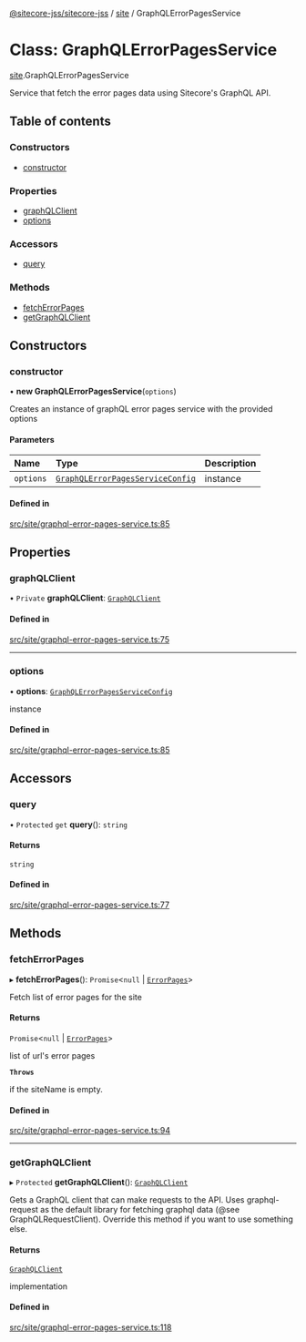 [@sitecore-jss/sitecore-jss](../README.md) / [site](../modules/site.md) / GraphQLErrorPagesService

# Class: GraphQLErrorPagesService

[site](../modules/site.md).GraphQLErrorPagesService

Service that fetch the error pages data using Sitecore's GraphQL API.

## Table of contents

### Constructors

- [constructor](site.GraphQLErrorPagesService.md#constructor)

### Properties

- [graphQLClient](site.GraphQLErrorPagesService.md#graphqlclient)
- [options](site.GraphQLErrorPagesService.md#options)

### Accessors

- [query](site.GraphQLErrorPagesService.md#query)

### Methods

- [fetchErrorPages](site.GraphQLErrorPagesService.md#fetcherrorpages)
- [getGraphQLClient](site.GraphQLErrorPagesService.md#getgraphqlclient)

## Constructors

### constructor

• **new GraphQLErrorPagesService**(`options`)

Creates an instance of graphQL error pages service with the provided options

#### Parameters

| Name | Type | Description |
| :------ | :------ | :------ |
| `options` | [`GraphQLErrorPagesServiceConfig`](../interfaces/site.GraphQLErrorPagesServiceConfig.md) | instance |

#### Defined in

[src/site/graphql-error-pages-service.ts:85](https://github.com/Sitecore/jss/blob/a0e4634de/packages/sitecore-jss/src/site/graphql-error-pages-service.ts#L85)

## Properties

### graphQLClient

• `Private` **graphQLClient**: [`GraphQLClient`](../interfaces/index.GraphQLClient.md)

#### Defined in

[src/site/graphql-error-pages-service.ts:75](https://github.com/Sitecore/jss/blob/a0e4634de/packages/sitecore-jss/src/site/graphql-error-pages-service.ts#L75)

___

### options

• **options**: [`GraphQLErrorPagesServiceConfig`](../interfaces/site.GraphQLErrorPagesServiceConfig.md)

instance

#### Defined in

[src/site/graphql-error-pages-service.ts:85](https://github.com/Sitecore/jss/blob/a0e4634de/packages/sitecore-jss/src/site/graphql-error-pages-service.ts#L85)

## Accessors

### query

• `Protected` `get` **query**(): `string`

#### Returns

`string`

#### Defined in

[src/site/graphql-error-pages-service.ts:77](https://github.com/Sitecore/jss/blob/a0e4634de/packages/sitecore-jss/src/site/graphql-error-pages-service.ts#L77)

## Methods

### fetchErrorPages

▸ **fetchErrorPages**(): `Promise`\<``null`` \| [`ErrorPages`](../modules/site.md#errorpages)\>

Fetch list of error pages for the site

#### Returns

`Promise`\<``null`` \| [`ErrorPages`](../modules/site.md#errorpages)\>

list of url's error pages

**`Throws`**

if the siteName is empty.

#### Defined in

[src/site/graphql-error-pages-service.ts:94](https://github.com/Sitecore/jss/blob/a0e4634de/packages/sitecore-jss/src/site/graphql-error-pages-service.ts#L94)

___

### getGraphQLClient

▸ `Protected` **getGraphQLClient**(): [`GraphQLClient`](../interfaces/index.GraphQLClient.md)

Gets a GraphQL client that can make requests to the API. Uses graphql-request as the default
library for fetching graphql data (@see GraphQLRequestClient). Override this method if you
want to use something else.

#### Returns

[`GraphQLClient`](../interfaces/index.GraphQLClient.md)

implementation

#### Defined in

[src/site/graphql-error-pages-service.ts:118](https://github.com/Sitecore/jss/blob/a0e4634de/packages/sitecore-jss/src/site/graphql-error-pages-service.ts#L118)
